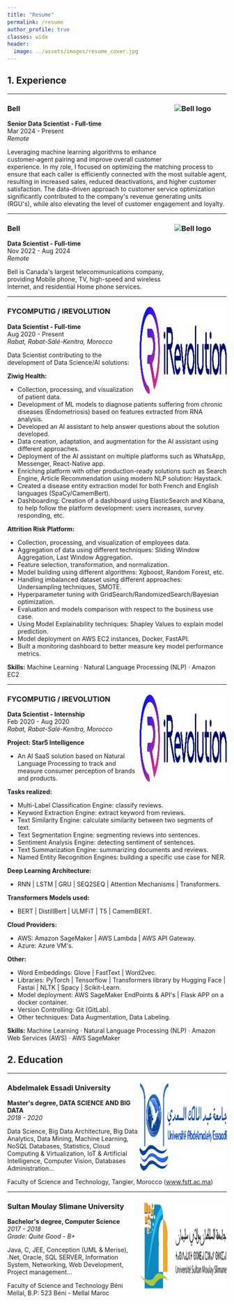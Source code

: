```yaml
---
title: "Resume"
permalink: /resume
author_profile: true
classes: wide
header:
  image: ../assets/images/resume_cover.jpg
---
```


## 1. Experience
---

### Bell <img src="https://upload.wikimedia.org/wikipedia/commons/9/91/Bell_logo.svg" alt="Bell logo" align="right" width="120" height="120"/>

**Senior Data Scientist - Full-time**  
<span id="bell-senior-dates">Mar 2024 - Present</span>  
*Remote*  

Leveraging machine learning algorithms to enhance customer-agent pairing and improve overall customer experience. In my role, I focused on optimizing the matching process to ensure that each caller is efficiently connected with the most suitable agent, resulting in increased sales, reduced deactivations, and higher customer satisfaction. The data-driven approach to customer service optimization significantly contributed to the company's revenue generating units (RGU's), while also elevating the level of customer engagement and loyalty.

---

### Bell <img src="https://upload.wikimedia.org/wikipedia/commons/9/91/Bell_logo.svg" alt="Bell logo" align="right" width="120" height="120"/>

**Data Scientist - Full-time**  
<span id="bell-data-dates">Nov 2022 - Aug 2024</span>  
*Remote*  

Bell is Canada's largest telecommunications company, providing Mobile phone, TV, high-speed and wireless Internet, and residential Home phone services.

---

### FYCOMPUTIG / IREVOLUTION <img src="../assets/images/irevolution-logo-dark.svg" alt="IRevolution logo" align="right" width="200" height="200"/>

**Data Scientist - Full-time**  
<span id="fycomputig-dates">Aug 2020 - Present</span>  
*Rabat, Rabat-Salé-Kenitra, Morocco*  

Data Scientist contributing to the development of Data Science/AI solutions:

**Ziwig Health:**
- Collection, processing, and visualization of patient data.
- Development of ML models to diagnose patients suffering from chronic diseases (Endometriosis) based on features extracted from RNA analysis.
- Developed an AI assistant to help answer questions about the solution developed.
- Data creation, adaptation, and augmentation for the AI assistant using different approaches.
- Deployment of the AI assistant on multiple platforms such as WhatsApp, Messenger, React-Native app.
- Enriching platform with other production-ready solutions such as Search Engine, Article Recommendation using modern NLP solution: Haystack.
- Created a disease entity extraction model for both French and English languages (SpaCy/CamemBert).
- Dashboarding: Creation of a dashboard using ElasticSearch and Kibana, to help follow the platform development: users increases, survey responding, etc.

**Attrition Risk Platform:**
- Collection, processing, and visualization of employees data.
- Aggregation of data using different techniques: Sliding Window Aggregation, Last Window Aggregation.
- Feature selection, transformation, and normalization.
- Model building using different algorithms: Xgboost, Random Forest, etc.
- Handling imbalanced dataset using different approaches: Undersampling techniques, SMOTE.
- Hyperparameter tuning with GridSearch/RandomizedSearch/Bayesian optimization.
- Evaluation and models comparison with respect to the business use case.
- Using Model Explainability techniques: Shapley Values to explain model prediction.
- Model deployment on AWS EC2 instances, Docker, FastAPI.
- Built a monitoring dashboard to better measure key model performance metrics.

**Skills:** Machine Learning · Natural Language Processing (NLP) · Amazon EC2

---

### FYCOMPUTIG / IREVOLUTION <img src="../assets/images/irevolution-logo-dark.svg" alt="IRevolution logo" align="right" width="200" height="200"/>

**Data Scientist - Internship**  
<span id="fycomputig-intern-dates">Feb 2020 - Aug 2020</span>  
*Rabat, Rabat-Salé-Kenitra, Morocco*  

**Project: Star5 Intelligence**
- An AI SaaS solution based on Natural Language Processing to track and measure consumer perception of brands and products.

**Tasks realized:**
- Multi-Label Classification Engine: classify reviews.
- Keyword Extraction Engine: extract keyword from reviews.
- Text Similarity Engine: calculate similarity between two segments of text.
- Text Segmentation Engine: segmenting reviews into sentences.
- Sentiment Analysis Engine: detecting sentiment of sentences.
- Text Summarization Engine: summarizing documents and reviews.
- Named Entity Recognition Engines: building a specific use case for NER.

**Deep Learning Architecture:**
- RNN | LSTM | GRU | SEQ2SEQ | Attention Mechanisms | Transformers.

**Transformers Models used:**
- BERT | DistillBert | ULMFiT | T5 | CamemBERT.

**Cloud Providers:**
- AWS: Amazon SageMaker | AWS Lambda | AWS API Gateway.
- Azure: Azure VM's.

**Other:**
- Word Embeddings: Glove | FastText | Word2vec.
- Libraries: PyTorch | Tensorflow | Transformers library by Hugging Face | Fastai | NLTK | Spacy | Scikit-Learn.
- Model deployment: AWS SageMaker EndPoints & API's | Flask APP on a docker container.
- Version Controlling: Git (GitLab).
- Other techniques: Data Augmentation, Data Labeling.

**Skills:** Machine Learning · Natural Language Processing (NLP) · Amazon Web Services (AWS) · AWS SageMaker

## 2. Education
---

### Abdelmalek Essadi University <img src="../assets/images/logo_uae.png" alt="University logo" align="right" width="200" height="200"/>

**Master's degree, DATA SCIENCE AND BIG DATA**  
*2018 - 2020*  

Data Science, Big Data Architecture, Big Data Analytics, Data Mining, Machine Learning, NoSQL Databases, Statistics, Cloud Computing & Virtualization, IoT & Artificial Intelligence, Computer Vision, Databases Administration...

Faculty of Science and Technology, Tangier, Morocco (www.fstt.ac.ma)

---

### Sultan Moulay Slimane University <img src="../assets/images/logo_usms.png" alt="University logo" align="right" width="200" height="200"/>

**Bachelor's degree, Computer Science**  
*2017 - 2018*  
*Grade: Quite Good - B+*  

Java, C, JEE, Conception (UML & Merise), .Net, Oracle, SQL SERVER, Information System, Networking, Web Development, Project management...

Faculty of Science and Technology Béni Mellal, B.P: 523 Béni - Mellal Maroc

<script>
  function calculateExperience(startDate, endDate) {
    const start = new Date(startDate);
    const end = endDate.toLowerCase() === 'present' ? new Date() : new Date(endDate);
    const diff = new Date(end - start);
    const years = diff.getUTCFullYear() - 1970;
    const months = diff.getUTCMonth();
    return `${years} yr ${months} mo`;
  }

  document.getElementById('bell-senior-dates').innerHTML += ` · ${calculateExperience('2024-03-01', 'Present')}`;
  document.getElementById('bell-data-dates').innerHTML += ` · ${calculateExperience('2022-11-01', '2024-08-01')}`;
  document.getElementById('fycomputig-dates').innerHTML += ` · ${calculateExperience('2020-08-01', 'Present')}`;
  document.getElementById('fycomputig-intern-dates').innerHTML += ` · ${calculateExperience('2020-02-01', '2020-08-01')}`;
</script>
